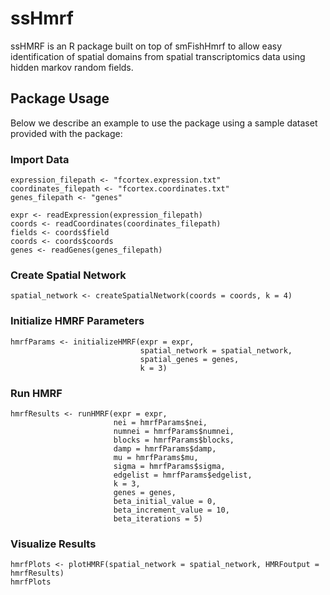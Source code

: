 # ssHmrf

ssHMRF is an R package built on top of smFishHmrf to allow easy identification of spatial domains from spatial transcriptomics data using hidden markov random fields.

## Package Usage
Below we describe an example to use the package using a sample dataset provided with the package:

### Import Data
```
expression_filepath <- "fcortex.expression.txt"
coordinates_filepath <- "fcortex.coordinates.txt"
genes_filepath <- "genes"

expr <- readExpression(expression_filepath)
coords <- readCoordinates(coordinates_filepath)
fields <- coords$field
coords <- coords$coords
genes <- readGenes(genes_filepath)
```

### Create Spatial Network
```
spatial_network <- createSpatialNetwork(coords = coords, k = 4)
```

### Initialize HMRF Parameters
```
hmrfParams <- initializeHMRF(expr = expr, 
                             spatial_network = spatial_network, 
                             spatial_genes = genes, 
                             k = 3)
```                           

### Run HMRF
```
hmrfResults <- runHMRF(expr = expr, 
                       nei = hmrfParams$nei, 
                       numnei = hmrfParams$numnei, 
                       blocks = hmrfParams$blocks, 
                       damp = hmrfParams$damp, 
                       mu = hmrfParams$mu, 
                       sigma = hmrfParams$sigma, 
                       edgelist = hmrfParams$edgelist, 
                       k = 3, 
                       genes = genes, 
                       beta_initial_value = 0, 
                       beta_increment_value = 10, 
                       beta_iterations = 5)
```

### Visualize Results
```
hmrfPlots <- plotHMRF(spatial_network = spatial_network, HMRFoutput = hmrfResults)
hmrfPlots
```
